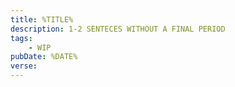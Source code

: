 ```yaml
---
title: %TITLE%
description: 1-2 SENTECES WITHOUT A FINAL PERIOD
tags:
    - WIP
pubDate: %DATE%
verse: 
---
```



